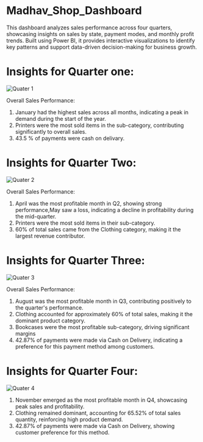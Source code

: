 # Madhav_Shop_Dashboard
This dashboard analyzes sales performance across four quarters, showcasing insights on sales by state, payment modes, and monthly profit trends. Built using Power BI, it provides interactive visualizations to identify key patterns and support data-driven decision-making for business growth.
# Insights for Quarter one: 
![Quater 1](https://github.com/user-attachments/assets/5a326e17-2622-4b62-bbe6-5d28029ac32f)

Overall Sales Performance:

1. January had the highest sales across all months, indicating a peak in demand during the start of the year.
2. Printers were the most sold items in the sub-category, contributing significantly to overall sales.
3. 43.5 % of payments were cash on delivary.
# Insights for Quarter Two:
![Quater 2](https://github.com/user-attachments/assets/934620f5-75bb-4c7d-b1e9-0ed794876a3b)

Overall Sales Performance:
1. April was the most profitable month in Q2, showing strong performance,May saw a loss, indicating a decline in profitability during the mid-quarter.
2. Printers were the most sold items in their sub-category.
3. 60% of total sales came from the Clothing category, making it the largest revenue contributor.
# Insights for Quarter Three:
![Quater 3](https://github.com/user-attachments/assets/91fbfcd2-9714-43c8-b990-15ae5847b3e3)

Overall Sales Performance:
1. August was the most profitable month in Q3, contributing positively to the quarter's performance.
2. Clothing accounted for approximately 60% of total sales, making it the dominant product category.
3. Bookcases were the most profitable sub-category, driving significant margins
4. 42.87% of payments were made via Cash on Delivery, indicating a preference for this payment method among customers.
   
# Insights for Quarter Four:
![Quater 4](https://github.com/user-attachments/assets/76209049-66cd-4de8-9f72-8618cbe66d75)

1. November emerged as the most profitable month in Q4, showcasing peak sales and profitability.
2. Clothing remained dominant, accounting for 65.52% of total sales quantity, reinforcing high product demand.
3. 42.87% of payments were made via Cash on Delivery, showing customer preference for this method.
